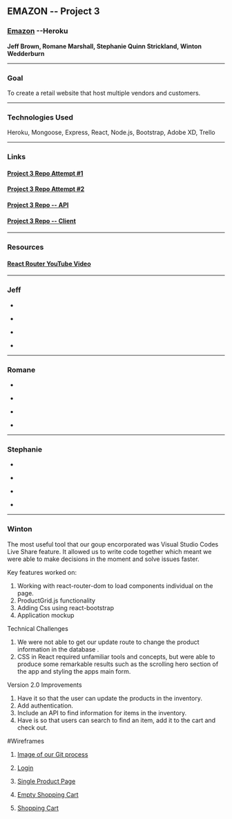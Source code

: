 ## **EMAZON -- Project 3**
### **[Emazon](https://emazon-client.herokuapp.com/)** --Heroku

**Jeff Brown, Romane Marshall, Stephanie Quinn Strickland, Winton Wedderburn**
___

### **Goal** 
To create a retail website that host multiple vendors and customers.

___

### **Technologies Used** 
Heroku, Mongoose, Express, React, Node.js, Bootstrap, Adobe XD, Trello
___

### **Links**

#### [**Project 3 Repo Attempt #1**](https://github.com/jbrown7407/Project3)
#### [**Project 3 Repo Attempt #2**](https://github.com/jbrown7407/EmazonB)
#### [**Project 3 Repo -- API**](https://github.com/jbrown7407/Project3API)
#### [**Project 3 Repo -- Client**](https://github.com/jbrown7407/Product3Client)
___

### **Resources**
#### **[React Router YouTube Video](https://www.youtube.com/watch?v=Law7wfdg_ls)**
___
### **Jeff**
<!-- What was the most surprising aspect of working in a group/a thing (or things) you didn’t anticipate? -->
*
<!-- Explain a key feature you worked on. -->
*
<!-- Explain a technical challenge you came across. Was it solved? How? -->
*
<!-- Explain what improvements you would make for version 2.0. -->
*
___
### **Romane**
<!-- What went well for your group? -->
*
<!-- Explain a key feature you worked on. -->
*
<!-- Explain a technical challenge you came across. Was it solved? How? -->
*
<!-- Explain what improvements you would make for version 2.0. -->
*
___
### **Stephanie**
<!-- What was your group's biggest struggle? -->
*
<!-- Explain a key feature you worked on. -->
*
<!-- Explain a technical challenge you came across. Was it solved? How? -->
*
<!-- Explain what improvements you would make for version 2.0. -->
*
___
### **Winton**
<!-- What was the most useful tool that your group relied on the most? -->
 The most useful tool that our goup encorporated was Visual Studio Codes Live Share feature. It allowed us to write code together which meant we were able to make decisions in the moment and solve issues faster.
<!-- Explain a key feature you worked on. -->
Key features worked on:
 1. Working with react-router-dom to load components individual on the page. 
 2. ProductGrid.js functionality
 3. Adding Css using react-bootstrap
 4. Application mockup
<!-- Explain a technical challenge you came across. Was it solved? How? -->
Technical Challenges
1. We were not able to get our update route to change the product information in the database .
2. CSS in React required unfamiliar tools and concepts, but were able to produce some remarkable results such as the scrolling hero section of the app and styling the apps main form.
<!-- Explain what improvements you would make for version 2.0. -->
Version 2.0 Improvements
1. Have it so that the user can update the products in the inventory.
2. Add authentication.
3. Include an API to find information for items in the inventory.
4. Have is so that users can search to find an item, add it to the cart and check out.


#Wireframes

1. [Image of our Git process](https://imgur.com/aDjOe7z)

2. [Login](https://imgur.com/9ieh363)

3. [Single Product Page](https://imgur.com/Utu5m16)

4. [Empty Shopping Cart](https://imgur.com/HGuuDgk)

5. [Shopping Cart](https://imgur.com/Ql5KYqT)


